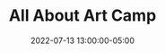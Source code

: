 ---
date: 2022-07-13 13:00:00-05:00
dates: 1:00 pm every day from Jul 11 2022 to Jul 15 2022
draft: false
durationMinutes: 240
title: All About Art Camp
---